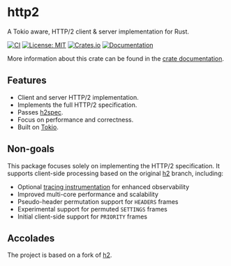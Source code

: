 # http2

A Tokio aware, HTTP/2 client & server implementation for Rust.

[![CI](https://github.com/0x676e67/http2/actions/workflows/CI.yml/badge.svg)](https://github.com/0x676e67/http2/actions/workflows/CI.yml)
[![License: MIT](https://img.shields.io/badge/License-MIT-blue.svg)](https://opensource.org/licenses/MIT)
[![Crates.io](https://img.shields.io/crates/v/http2.svg)](https://crates.io/crates/http2)
[![Documentation](https://docs.rs/http2/badge.svg)][dox]

More information about this crate can be found in the [crate documentation][dox].

[dox]: https://docs.rs/http2

## Features

* Client and server HTTP/2 implementation.
* Implements the full HTTP/2 specification.
* Passes [h2spec](https://github.com/summerwind/h2spec).
* Focus on performance and correctness.
* Built on [Tokio](https://tokio.rs).

## Non-goals

This package focuses solely on implementing the HTTP/2 specification. It supports client-side processing based on the original [h2](https://github.com/hyperium/h2) branch, including:

- Optional [tracing instrumentation](https://github.com/hyperium/h2/issues/713) for enhanced observability
- Improved multi-core performance and scalability
- Pseudo-header permutation support for `HEADERS` frames
- Experimental support for permuted `SETTINGS` frames
- Initial client-side support for `PRIORITY` frames

## Accolades

The project is based on a fork of [h2](https://github.com/hyperium/h2).
